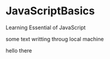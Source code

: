 # JavaScriptBasics

Learning Essential of JavaScript

some text writting throug local machine

hello there
